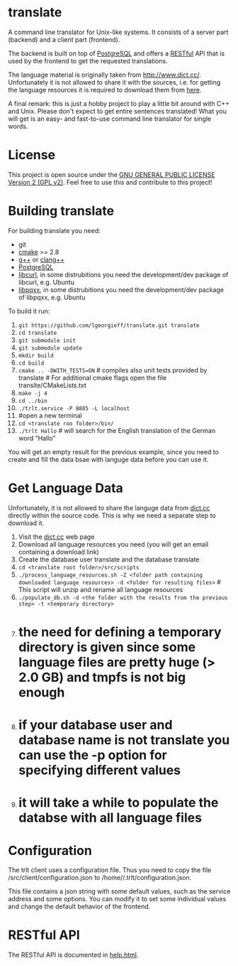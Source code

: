 # translate
A command line translator for Unix-like systems. It consists of a server part (backend) and a client part (frontend).

The backend is built on top of [PostgreSQL](http://www.postgresql.org/ ) and offers a [RESTful](http://en.wikipedia.org/wiki/Representational_state_transfer) API that is used by the frontend to get the requested translations.

The language material is originally taken from http://www.dict.cc/. Unfortunately it is not allowed to share it with the sources, i.e. for getting the language resources it is required to download them from [here](http://www1.dict.cc/translation_file_request.php?l=e).

A final remark: this is just a hobby project to play a little bit around with C++ and Unix. Please don't expect to get entire sentences translated! What you will get is an easy- and fast-to-use command line translator for single words.

# License
This project is open source under the [GNU GENERAL PUBLIC LICENSE Version 2 (GPL v2)](LICENSE.md). Feel free to use this and contribute to this project!

# Building translate
For building translate you need:
* git
* [cmake](http://www.cmake.org/) >= 2.8
* [g++](https://gcc.gnu.org/) or [clang++](http://clang.llvm.org/)
* [PostgreSQL](http://www.postgresql.org/)
* [libcurl](http://curl.haxx.se/libcurl/), in some distrubitions you need the development/dev package of libcurl, e.g. Ubuntu
* [libpqxx](http://pqxx.org/development/libpqxx/), in some distrubitions you need the development/dev package of libpqxx, e.g. Ubuntu
 
To build it run:
 1. `git https://github.com/lgeorgieff/translate.git translate`
 1. `cd translate`
 1. `git submodule init`
 1. `git submodule update`
 1. `mkdir build`
 1. `cd build`
 1. `cmake .. -DWITH_TESTS=ON` # compiles also unit tests provided by translate # For additional cmake flags open the file translte/CMakeLists.txt
 1. `make -j 4`
 1. `cd ../bin`
 1. `./trlt.service -P 8885 -L localhost`
 1. #open a new terminal
 1. `cd <translate roo folder>/bin/`
 1. `./trlt Hallo` # will search for the English translation of the German word "Hallo"

You will get an empty result for the previous example, since you need to create and fill the data bsae with languge data before you can use it.

# Get Language Data
Unfortunately, it is not allowed to share the languge data from [dict.cc](http://www.dict.cc/) directly within the source code. This is why we need a separate step to download it.
 1. Visit the [dict.cc](http://www1.dict.cc/translation_file_request.php?l=e) web page
 1. Download all language resources you need (you will get an email containing a download link)
 1. Create the database user translate and the database translate
 1. `cd <translate root folder>/src/scripts`
 1. `./process_language_resources.sh -Z <folder path containing downloaded language resources> -d <folder for resulting files>` # This script will unzip and rename all language resources
 1. `./populate_db.sh -d <the folder with the results from the previous step> -t <temporary directory>`
   1. # the need for defining a temporary directory is given since some language files are pretty huge (> 2.0 GB) and tmpfs is not big enough
   1. # if your database user and database name is not translate you can use the -p option for specifying different values
   1. # it will take a while to populate the databse with all language files

# Configuration
The trlt client uses a configuration file. Thus you need to copy the file <translate root folder>/src/client/configuration.json to /home/<user home>/.trlt/configuration.json.

This file contains a json string with some default values, such as the service address and some options. You can modify it to set some individual values and change the default behavior of the frontend.

# RESTful API
The RESTful API is documented in [help.html](https://github.com/lgeorgieff/translate/blob/master/src/server/www/help.html).
